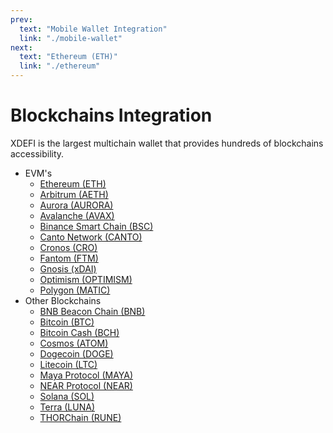 ```yaml
---
prev:
  text: "Mobile Wallet Integration"
  link: "./mobile-wallet"
next:
  text: "Ethereum (ETH)"
  link: "./ethereum"
---
```


# Blockchains Integration

XDEFI is the largest multichain wallet that provides hundreds of blockchains accessibility.

- EVM's
  - [Ethereum (ETH)](./ethereum)
  - [Arbitrum (AETH)](./arbitrum)
  - [Aurora (AURORA)](./aurora)
  - [Avalanche (AVAX)](./avalanche)
  - [Binance Smart Chain (BSC)](./bnb-smart-chain)
  - [Canto Network (CANTO)](./canto)
  - [Cronos (CRO)](./cronos)
  - [Fantom (FTM)](./fantom)
  - [Gnosis (xDAI)](./gnosis)
  - [Optimism (OPTIMISM)](./optimism)
  - [Polygon (MATIC)](./polygon)
- Other Blockchains
  - [BNB Beacon Chain (BNB)](./bnb-beacon-chain)
  - [Bitcoin (BTC)](./bitcoin)
  - [Bitcoin Cash (BCH)](./bitcoin-cash)
  - [Cosmos (ATOM)](./cosmos)
  - [Dogecoin (DOGE)](./dogecoin)
  - [Litecoin (LTC)](./litecoin)
  - [Maya Protocol (MAYA)](./maya)
  - [NEAR Protocol (NEAR)](./near)
  - [Solana (SOL)](./solana)
  - [Terra (LUNA)](./terra)
  - [THORChain (RUNE)](./thorchain)
